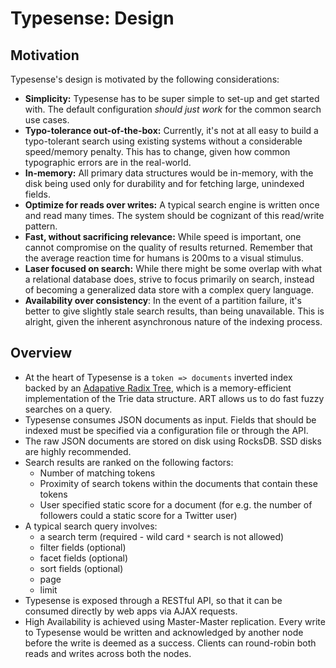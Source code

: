 # Typesense: Design

## Motivation

Typesense's design is motivated by the following considerations:

- **Simplicity:** Typesense has to be super simple to set-up and get started with. The default configuration 
*should just work* for the common search use cases.
- **Typo-tolerance out-of-the-box:** Currently, it's not at all easy to build a typo-tolerant search using existing 
systems without a considerable speed/memory penalty. This has to change, given how common typographic errors are 
in the real-world.
- **In-memory:** All primary data structures would be in-memory, with the disk being used only for durability and for 
fetching large, unindexed fields.
- **Optimize for reads over writes:** A typical search engine is written once and read many times. The system should be 
cognizant of this read/write pattern.
- **Fast, without sacrificing relevance:** While speed is important, one cannot compromise on the quality of results 
returned. Remember that the average reaction time for humans is 200ms to a visual stimulus.
- **Laser focused on search:** While there might be some overlap with what a relational database does, strive to focus 
primarily on search, instead of becoming a generalized data store with a complex query language.
- **Availability over consistency**: In the event of a partition failure, it's better to give slightly stale search 
results, than being unavailable. This is alright, given the inherent asynchronous nature of the indexing process.

## Overview

- At the heart of Typesense is a `token => documents` inverted index backed by an 
[Adapative Radix Tree](https://db.in.tum.de/~leis/papers/ART.pdf), which is a memory-efficient implementation of the 
Trie data structure. ART allows us to do fast fuzzy searches on a query.
- Typesense consumes JSON documents as input. Fields that should be indexed must be specified via a configuration file 
  or through the API.
- The raw JSON documents are stored on disk using RocksDB. SSD disks are highly recommended.
- Search results are ranked on the following factors:
    - Number of matching tokens
    - Proximity of search tokens within the documents that contain these tokens
    - User specified static score for a document (for e.g. the number of followers could a static score for a 
      Twitter user)
- A typical search query involves:
    - a search term (required - wild card `*` search is not allowed)
    - filter fields (optional)
    - facet fields (optional)
    - sort fields (optional)
    - page
    - limit
- Typesense is exposed through a RESTful API, so that it can be consumed directly by web apps via AJAX requests.
- High Availability is achieved using Master-Master replication. Every write to Typesense would be written and 
  acknowledged by another node before the write is deemed as a success. Clients can round-robin both reads and 
  writes across both the nodes.